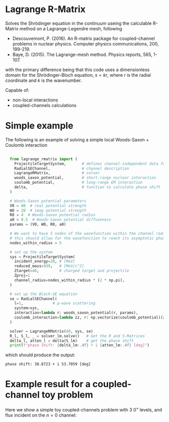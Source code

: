# Lagrange R-Matrix
Solves the Shrödinger equation in the continuum useing the calculable R-Matrix method on a Lagrange-Legendre mesh, following 
- Descouvemont, P. (2016). An R-matrix package for coupled-channel problems in nuclear physics. Computer physics communications, 200, 199-219.
- Baye, D. (2015). The Lagrange-mesh method. Physics reports, 565, 1-107.

with the primary difference being that this code uses a dimensionless domain for the Shrödinger-Bloch equation, $s = kr$, where $r$ is the radial coordinate and $k$ is the wavenumber. 

Capable of:
- non-local interactions
- coupled-channels calculations


# Simple example

The following is an example of solving a simple local Woods-Saxon + Coulomb interaction
```python
  
  from lagrange_rmatrix import (
    ProjectileTargetSystem,       # defines channel-independent data for the system
    RadialSEChannel,              # channel description
    LagrangeRMatrix,              # solver
    woods_saxon_potential,        # short-range nuclear interaction
    coulomb_potential,            # long-range EM interaction
    delta,                        # function to calculate phase shift 
  )

  # Woods-Saxon potential parameters
  V0 = 60  # real potential strength
  W0 = 20  # imag potential strength
  R0 = 4  # Woods-Saxon potential radius
  a0 = 0.5  # Woods-Saxon potential diffuseness
  params = (V0, W0, R0, a0)

  # We want to have 5 nodes of the wavefunction within the channel radius -
  # this should allow for the wavefunction to reach its asymptotic phase
  nodes_within_radius = 5

  # set up the system
  sys = ProjectileTargetSystem(
    incident_energy=20, # [MeV]
    reduced_mass=939,   # [MeV/c^2]
    Ztarget=40,         # charged target and projectile
    Zproj=1
    channel_radius=nodes_within_radius * (2 * np.pi),
  )

  # set up the Bloch-SE equation 
  se = RadialSEChannel(
    l=1,             # p-wave scattering
    system=sys,
    interaction=lambda r: woods_saxon_potential(r, params),
    coulomb_interaction=lambda zz, r: np.vectorize(coulomb_potential)(zz, r, R0)
  )

  solver = LagrangeRMatrix(40, sys, se)
  R_l, S_l, _ = solver_lm.solve()   # Get the R and S-Matrices
  delta_l, atten_l = delta(S_lm)    # get the phase shift
  print(f"phase shift: {delta_lm:.4f} + i {atten_lm:.4f} [deg]")
```
which should produce the output:
```
phase shift: 38.8723 + i 53.7059 [deg]
```

# Example result for a coupled-channel toy problem 
Here we show a simple toy coupled-channels problem with 3 0$^+$ levels, and flux incident on the $n=0$ channel:


